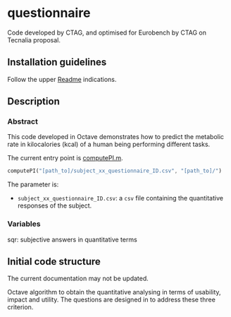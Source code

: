# questionnaire

Code developed by CTAG, and optimised for Eurobench by CTAG on Tecnalia
proposal.

## Installation guidelines

Follow the upper [Readme](../README.md) indications.

## Description

### Abstract
This code developed in Octave demonstrates how to predict the metabolic rate 
in kilocalories (kcal) of a human being performing different tasks.

The current entry point is [computePI.m](computePI.m).

```octave
computePI("[path_to]/subject_xx_questionnaire_ID.csv", "[path_to]/")
```

The parameter is:

- `subject_xx_questionnaire_ID.csv`: a `csv` file containing the quantitative responses 
of the subject.

### Variables

sqr: subjective answers in quantitative terms

## Initial code structure

The current documentation may not be updated.

Octave algorithm to obtain the quantitative analysing in terms of usability, impact and utility. The questions are designed in to address these three criterion. 

